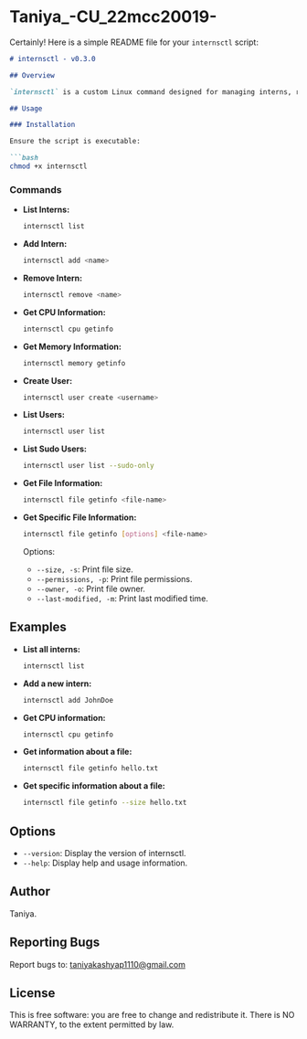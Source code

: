 # Taniya_-CU_22mcc20019-
Certainly! Here is a simple README file for your `internsctl` script:

```markdown
# internsctl - v0.3.0

## Overview

`internsctl` is a custom Linux command designed for managing interns, retrieving system information, and obtaining file details.

## Usage

### Installation

Ensure the script is executable:

```bash
chmod +x internsctl
```

### Commands

- **List Interns:**
  ```bash
  internsctl list
  ```

- **Add Intern:**
  ```bash
  internsctl add <name>
  ```

- **Remove Intern:**
  ```bash
  internsctl remove <name>
  ```

- **Get CPU Information:**
  ```bash
  internsctl cpu getinfo
  ```

- **Get Memory Information:**
  ```bash
  internsctl memory getinfo
  ```

- **Create User:**
  ```bash
  internsctl user create <username>
  ```

- **List Users:**
  ```bash
  internsctl user list
  ```

- **List Sudo Users:**
  ```bash
  internsctl user list --sudo-only
  ```

- **Get File Information:**
  ```bash
  internsctl file getinfo <file-name>
  ```

- **Get Specific File Information:**
  ```bash
  internsctl file getinfo [options] <file-name>
  ```

  Options:
  - `--size, -s`: Print file size.
  - `--permissions, -p`: Print file permissions.
  - `--owner, -o`: Print file owner.
  - `--last-modified, -m`: Print last modified time.

## Examples

- **List all interns:**
  ```bash
  internsctl list
  ```

- **Add a new intern:**
  ```bash
  internsctl add JohnDoe
  ```

- **Get CPU information:**
  ```bash
  internsctl cpu getinfo
  ```

- **Get information about a file:**
  ```bash
  internsctl file getinfo hello.txt
  ```

- **Get specific information about a file:**
  ```bash
  internsctl file getinfo --size hello.txt
  ```

## Options

- `--version`: Display the version of internsctl.
- `--help`: Display help and usage information.

## Author

Taniya.

## Reporting Bugs

Report bugs to: taniyakashyap1110@gmail.com 

## License

This is free software: you are free to change and redistribute it.
There is NO WARRANTY, to the extent permitted by law.
```


